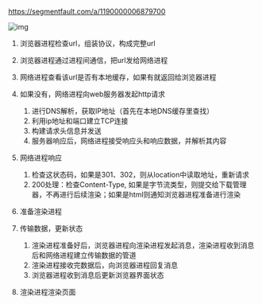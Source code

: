 https://segmentfault.com/a/1190000006879700

![img](https://imgconvert.csdnimg.cn/aHR0cHM6Ly91c2VyLWdvbGQtY2RuLnhpdHUuaW8vMjAxOC80LzE5LzE2MmRiNWU5ODVhYWJkYmU?x-oss-process=image/format,png)

1. 浏览器进程检查url，组装协议，构成完整url
2. 浏览器进程通过进程间通信，把url发给网络进程
3. 网络进程查看该url是否有本地缓存，如果有就返回给浏览器进程
4. 如果没有，网络进程向web服务器发起http请求
   1. 进行DNS解析，获取IP地址（首先在本地DNS缓存里查找）
   2. 利用ip地址和端口建立TCP连接
   3. 构建请求头信息并发送
   4. 服务器响应后，网络进程接受响应头和响应数据，并解析其内容

5. 网络进程响应
   1. 检查这状态码，如果是301、302，则从location中读取地址，重新请求
   2. 200处理：检查Content-Type, 如果是字节流类型，则提交给下载管理器，不再进行后续渲染；如果是html则通知浏览器进程准备进行渲染
6. 准备渲染进程
7. 传输数据，更新状态
   1. 渲染进程准备好后，浏览器进程向渲染进程发起消息，渲染进程收到消息后和网络进程建立传输数据的管道
   2. 渲染进程接收完数据后，向浏览器进程回复消息
   3. 浏览器进程收到消息后更新浏览器界面状态
8. 渲染进程渲染页面
